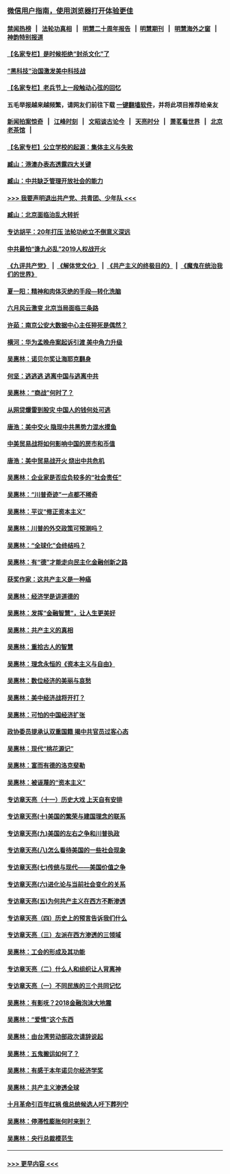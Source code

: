 ### [微信用户指南，使用浏览器打开体验更佳](https://github.com/gfw-breaker/banned-news1/blob/master/indexes/wechat-guide.md?t=0)
#### [禁闻热榜](热点新闻.md?t=0)  &nbsp;&nbsp;|&nbsp;&nbsp; [法轮功真相](https://github.com/gfw-breaker/truth/blob/master/README.md?t=0) &nbsp;&nbsp;|&nbsp;&nbsp; [明慧二十周年报告](https://github.com/gfw-breaker/mh-reports/blob/master/README.md?t=0) &nbsp;&nbsp;|&nbsp;&nbsp;[明慧期刊](https://github.com/gfw-breaker/mh-qikan) &nbsp;&nbsp;|&nbsp;&nbsp; [明慧海外之窗](https://github.com/gfw-breaker/mh-news/blob/master/README.md?t=0) &nbsp;&nbsp;|&nbsp;&nbsp; [神韵特别报道](https://github.com/gfw-breaker/mh-news/blob/master/shenyun.md?t=0)
#### [【名家专栏】是时候拒绝“封杀文化”了](../pages/nsc423/n11814093.md?t=02171302) 
#### [“黑科技”治国激发美中科技战](../pages/nsc423/n11638056.md?t=02171302) 
#### [【名家专栏】老兵节上一段触动心弦的回忆](../pages/nsc423/n11646016.md?t=02171302) 
#### 五毛举报越来越频繁，请网友们前往下载 [一键翻墙软件](https://github.com/gfw-breaker/ssr-accounts)，并将此项目推荐给亲友
#### [新闻拍案惊奇](https://github.com/gfw-breaker/banned-news1/blob/master/pages/link4.md) &nbsp;&nbsp;|&nbsp;&nbsp; [江峰时刻](https://github.com/gfw-breaker/banned-news1/blob/master/pages/link4.md) &nbsp;&nbsp;|&nbsp;&nbsp; [文昭谈古论今](https://github.com/gfw-breaker/banned-news1/blob/master/pages/link4.md) &nbsp;&nbsp;|&nbsp;&nbsp; [天亮时分](https://github.com/gfw-breaker/banned-news1/blob/master/pages/link4.md) &nbsp;&nbsp;|&nbsp;&nbsp; [萧茗看世界](https://github.com/gfw-breaker/banned-news1/blob/master/pages/link4.md) &nbsp;&nbsp;|&nbsp;&nbsp; [北京老茶馆](https://github.com/gfw-breaker/banned-news1/blob/master/pages/link4.md) &nbsp;&nbsp;|&nbsp;&nbsp; 
#### [【名家专栏】公立学校的起源：集体主义与失败](../pages/nsc423/n11601833.md?t=02171302) 
#### [臧山：港澳办表态透露四大关键](../pages/nsc423/n11421628.md?t=02171302) 
#### [臧山：中共缺乏管理开放社会的能力](../pages/nsc423/n11407457.md?t=02171302) 
#### [>>> 我要声明退出共产党、共青团、少年队 <<<](https://github.com/begood0513/goodnews/blob/master/quit/letter.md) 
#### [臧山：北京面临治乱大转折](../pages/nsc423/n11406895.md?t=02171302) 
#### [专访胡平：20年打压 法轮功屹立不倒意义深远](../pages/nsc423/n11398800.md?t=02171302) 
#### [中共最怕“逢九必乱”2019人权战开火](../pages/nsc423/n11385248.md?t=02171302) 
#### [《九评共产党》](https://github.com/begood0513/9ping.md/blob/master/README.md) &nbsp;|&nbsp; [《解体党文化》](../../../../jtdwh.md/blob/master/README.md)  &nbsp;|&nbsp; [《共产主义的终极目的》](../../../../gczydzjmd.md/blob/master/README.md) &nbsp;|&nbsp; [《魔鬼在统治我们的世界》](../../../../mgztzwmdsj.md/blob/master/README.md) 
#### [夏一阳：精神和肉体灭绝的手段—转化洗脑](../pages/nsc423/n11368250.md?t=02171302) 
#### [六月风云激变 北京当局面临三条路](../pages/nsc423/n11313668.md?t=02171302) 
#### [许茹：南京公安大数据中心主任猝死是偶然？](../pages/nsc423/n11064744.md?t=02171302) 
#### [横河：华为孟晚舟案起诉引渡 美中角力升级](../pages/nsc423/n11027230.md?t=02171302) 
#### [吴惠林：诺贝尔奖让海耶克翻身](../pages/nsc423/n10890049.md?t=02171302) 
#### [何坚：逃逃逃 逃离中国与逃离中共](../pages/nsc423/n10592891.md?t=02171302) 
#### [吴惠林：“商战”何时了？](../pages/nsc423/n10573558.md?t=02171302) 
#### [从网贷爆雷到股灾 中国人的钱何处可逃](../pages/nsc423/n10572800.md?t=02171302) 
#### [唐浩：美中交火 隐现中共黑势力混水摸鱼](../pages/nsc423/n10544040.md?t=02171302) 
#### [中美贸易战将如何影响中国的房市和币值](../pages/nsc423/n10543697.md?t=02171302) 
#### [唐浩：美中贸易战开火 烧出中共危机](../pages/nsc423/n10540126.md?t=02171302) 
#### [吴惠林：企业家是否应负较多的“社会责任”](../pages/nsc423/n10535022.md?t=02171302) 
#### [吴惠林：“川普奇迹”一点都不稀奇](../pages/nsc423/n10512808.md?t=02171302) 
#### [吴惠林：平议“修正资本主义”](../pages/nsc423/n10495724.md?t=02171302) 
#### [吴惠林：川普的外交政策可预测吗？](../pages/nsc423/n10462387.md?t=02171302) 
#### [吴惠林：“全球化”会终结吗？](../pages/nsc423/n10452838.md?t=02171302) 
#### [吴惠林：有“德”才能走向民主化金融创新之路](../pages/nsc423/n10432292.md?t=02171302) 
#### [获奖作家：这共产主义是一种癌](../pages/nsc423/n10431541.md?t=02171302) 
#### [吴惠林：经济学是讲道德的](../pages/nsc423/n10398014.md?t=02171302) 
#### [吴惠林：发挥“金融智慧”，让人生更美好](../pages/nsc423/n10375019.md?t=02171302) 
#### [吴惠林：共产主义的真相](../pages/nsc423/n10351394.md?t=02171302) 
#### [吴惠林：重拾古人的智慧](../pages/nsc423/n10337691.md?t=02171302) 
#### [吴惠林：理念永恒的《资本主义与自由》](../pages/nsc423/n10316274.md?t=02171302) 
#### [吴惠林：数位经济的美丽与哀愁](../pages/nsc423/n10292946.md?t=02171302) 
#### [吴惠林：美中经济战将开打？](../pages/nsc423/n10258825.md?t=02171302) 
#### [吴惠林：可怕的中国经济扩张](../pages/nsc423/n10219147.md?t=02171302) 
#### [政协委员提承认双重国籍 揭中共官员过客心态](../pages/nsc423/n10208809.md?t=02171302) 
#### [吴惠林：现代“桃花源记”](../pages/nsc423/n10185234.md?t=02171302) 
#### [吴惠林：富而有德的洛克斐勒](../pages/nsc423/n10142264.md?t=02171302) 
#### [吴惠林：被诬蔑的“资本主义”](../pages/nsc423/n10124816.md?t=02171302) 
#### [专访章天亮（十一）历史大戏 上天自有安排](../pages/nsc423/n10094905.md?t=02171302) 
#### [专访章天亮(十)美国的繁荣与建国理念的联系](../pages/nsc423/n10094899.md?t=02171302) 
#### [专访章天亮(九)美国的左右之争和川普执政](../pages/nsc423/n10094889.md?t=02171302) 
#### [专访章天亮(八)怎么看待美国的一些社会现象](../pages/nsc423/n10094857.md?t=02171302) 
#### [专访章天亮(七)传统与现代——美国价值之争](../pages/nsc423/n10093140.md?t=02171302) 
#### [专访章天亮(六)进化论与当前社会变化的关系](../pages/nsc423/n10092036.md?t=02171302) 
#### [专访章天亮(五)为何共产主义在西方不断渗透](../pages/nsc423/n10083620.md?t=02171302) 
#### [专访章天亮（四）历史上的预言告诉我们什么](../pages/nsc423/n10083606.md?t=02171302) 
#### [专访章天亮（三）左派在西方渗透的三领域](../pages/nsc423/n10081115.md?t=02171302) 
#### [吴惠林：工会的形成及其功能](../pages/nsc423/n10080633.md?t=02171302) 
#### [专访章天亮（二）什么人和组织让人背离神](../pages/nsc423/n10076637.md?t=02171302) 
#### [专访章天亮（一）不同民族的三个共同记忆](../pages/nsc423/n10074188.md?t=02171302) 
#### [吴惠林：有影呒？2018金融泡沫大地震](../pages/nsc423/n10040534.md?t=02171302) 
#### [吴惠林：“爱情”这个东西](../pages/nsc423/n10019423.md?t=02171302) 
#### [吴惠林：由台湾劳动部政次请辞说起](../pages/nsc423/n9979679.md?t=02171302) 
#### [吴惠林：五鬼搬运如何了？](../pages/nsc423/n9925338.md?t=02171302) 
#### [吴惠林：有感于本年诺贝尔经济学奖](../pages/nsc423/n9871883.md?t=02171302) 
#### [吴惠林：共产主义渗透全球](../pages/nsc423/n9812748.md?t=02171302) 
#### [十月革命引百年红祸 俄总统候选人吁下葬列宁](../pages/nsc423/n9810182.md?t=02171302) 
#### [吴惠林：停滞性膨胀何时来到？](../pages/nsc423/n9764136.md?t=02171302) 
#### [吴惠林：央行总裁模范生](../pages/nsc423/n9728134.md?t=02171302) 

----
#### [ >>> 更早内容 <<< ](../indexes/nsc423-earlier.md)

